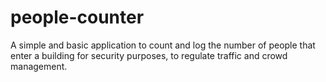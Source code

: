 # people-counter
A simple and basic application to count and log the number of people that enter a building for security purposes, to regulate traffic and crowd management.
